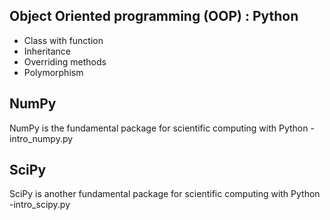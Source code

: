 ## Object Oriented programming (OOP) : Python
- Class with function
- Inheritance
- Overriding methods
- Polymorphism 

## NumPy
NumPy is the fundamental package for scientific computing with Python
-intro_numpy.py

## SciPy
SciPy is another fundamental package for scientific computing with Python
-intro_scipy.py




